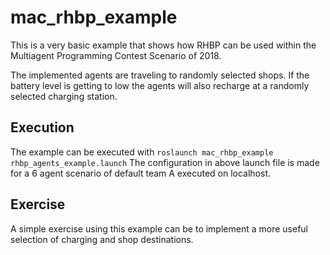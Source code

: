 # mac_rhbp_example

This is a very basic example that shows how RHBP can be used within the Multiagent Programming Contest Scenario of 2018.

The implemented agents are traveling to randomly selected shops. 
If the battery level is getting to low the agents will also recharge at a randomly selected charging station.

## Execution

The example can be executed with `roslaunch mac_rhbp_example rhbp_agents_example.launch`
The configuration in above launch file is made for a 6 agent scenario of default team A executed on localhost.

## Exercise

A simple exercise using this example can be to implement a more useful selection of charging and shop destinations.


